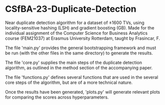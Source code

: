 # CSfBA-23-Duplicate-Detection
Near duplicate detection algorithm for a dataset of ±1600 TVs, using locality-sensitive hashing (LSH) and gradient boosting (GB). Made for the individual assignment of the Computer Science for Business Analytics course (FEM21037) at Erasmus University Rotterdam, taught by Frasincar, F.

The file 'main.py' provides the general bootstrapping framework and must be run (with the other files in the same directory) to generate the results.

The file 'core.py' supplies the main steps of the duplicate detection algorithm, as outlined in the method section of the accompanying paper.

The file 'functions.py' defines several functions that are used in the several core steps of the algorithm, but are of a more technical nature.

Once the results have been generated, 'plots.py' will generate relevant plots for comparing the scores across hyperparameters.
